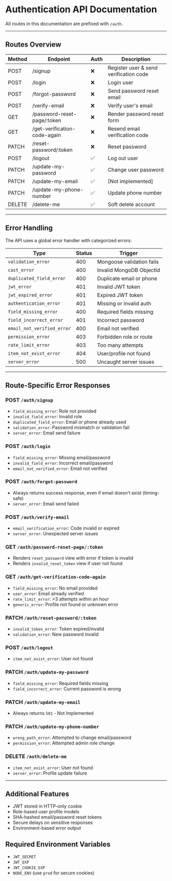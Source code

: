 # Authentication API Documentation

All routes in this documentation are prefixed with `/auth`.

---

## Routes Overview

| Method | Endpoint                     | Auth | Description                            |
| ------ | ---------------------------- | ---- | -------------------------------------- |
| POST   | /signup                      | ❌   | Register user & send verification code |
| POST   | /login                       | ❌   | Login user                             |
| POST   | /forgot-password             | ❌   | Send password reset email              |
| POST   | /verify-email                | ❌   | Verify user's email                    |
| GET    | /password-reset-page/:token  | ❌   | Render password reset form             |
| GET    | /get-verification-code-again | ❌   | Resend email verification code         |
| PATCH  | /reset-password/:token       | ❌   | Reset password                         |
| POST   | /logout                      | ✅   | Log out user                           |
| PATCH  | /update-my-password          | ✅   | Change user password                   |
| PATCH  | /update-my-email             | ✅   | [Not implemented]                      |
| PATCH  | /update-my-phone-number      | ✅   | Update phone number                    |
| DELETE | /delete-me                   | ✅   | Soft delete account                    |

---

## Error Handling

The API uses a global error handler with categorized errors:

| Type                       | Status | Trigger                   |
| -------------------------- | ------ | ------------------------- |
| `validation_error`         | 400    | Mongoose validation fails |
| `cast_error`               | 400    | Invalid MongoDB ObjectId  |
| `duplicated_field_error`   | 400    | Duplicate email or phone  |
| `jwt_error`                | 401    | Invalid JWT token         |
| `jwt_expired_error`        | 401    | Expired JWT token         |
| `authentication_error`     | 401    | Missing or invalid auth   |
| `field_missing_error`      | 400    | Required fields missing   |
| `field_incorrect_error`    | 401    | Incorrect password        |
| `email_not_verified_error` | 400    | Email not verified        |
| `permission_error`         | 403    | Forbidden role or route   |
| `rate_limit_error`         | 403    | Too many attempts         |
| `item_not_exist_error`     | 404    | User/profile not found    |
| `server_error`             | 500    | Uncaught server issues    |

---

## Route-Specific Error Responses

### POST `/auth/signup`

- `field_missing_error`: Role not provided
- `invalid_field_error`: Invalid role
- `duplicated_field_error`: Email or phone already used
- `validation_error`: Password mismatch or validation fail
- `server_error`: Email send failure

### POST `/auth/login`

- `field_missing_error`: Missing email/password
- `invalid_field_error`: Incorrect email/password
- `email_not_verified_error`: Email not verified

### POST `/auth/forgot-password`

- Always returns success response, even if email doesn’t exist (timing-safe)
- `server_error`: Email send failed

### POST `/auth/verify-email`

- `email_verification_error`: Code invalid or expired
- `server_error`: Unexpected server issues

### GET `/auth/password-reset-page/:token`

- Renders `reset_password` view with error if token is invalid
- Renders `invalid_reset_token` view if user not found

### GET `/auth/get-verification-code-again`

- `field_missing_error`: No email provided
- `user_error`: Email already verified
- `rate_limit_error`: >3 attempts within an hour
- `generic_error`: Profile not found or unknown error

### PATCH `/auth/reset-password/:token`

- `invalid_token_error`: Token expired/invalid
- `validation_error`: New password invalid

### POST `/auth/logout`

- `item_not_exist_error`: User not found

### PATCH `/auth/update-my-password`

- `field_missing_error`: Required fields missing
- `field_incorrect_error`: Current password is wrong

### PATCH `/auth/update-my-email`

- Always returns `501` - Not Implemented

### PATCH `/auth/update-my-phone-number`

- `wrong_path_error`: Attempted to change email/password
- `permission_error`: Attempted admin role change

### DELETE `/auth/delete-me`

- `item_not_exist_error`: User not found
- `server_error`: Profile update failure

---

## Additional Features

- JWT stored in HTTP-only cookie
- Role-based user profile models
- SHA-hashed email/password reset tokens
- Secure delays on sensitive responses
- Environment-based error output

## Required Environment Variables

- `JWT_SECRET`
- `JWT_EXP`
- `JWT_COOKIE_EXP`
- `NODE_ENV` (use `prod` for secure cookies)
